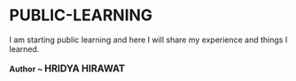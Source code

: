 # PUBLIC-LEARNING
I am starting public learning and here I will share my experience and things I learned.
<br>
<br>
<b>Author ~ <big>HRIDYA HIRAWAT</big></b>